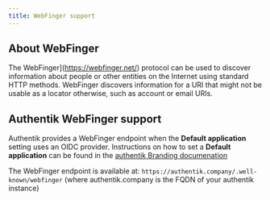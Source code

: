 ```yaml
---
title: WebFinger support
---
```


## About WebFinger

The WebFinger](https://webfinger.net/) protocol can be used to discover information about people or other entities on the Internet using standard HTTP methods. WebFinger discovers information for a URI that might not be usable as a locator otherwise, such as account or email URIs.

## Authentik WebFinger support

Authentik provides a WebFinger endpoint when the **Default application** setting uses an OIDC provider. Instructions on how to set a **Default application** can be found in the [authentik Branding documenation](../../../sys-mgmt/brands.md#external-user-settings)

The WebFinger endpoint is available at: `https://authentik.company/.well-known/webfinger` (where authentik.company is the FQDN of your authentik instance)
